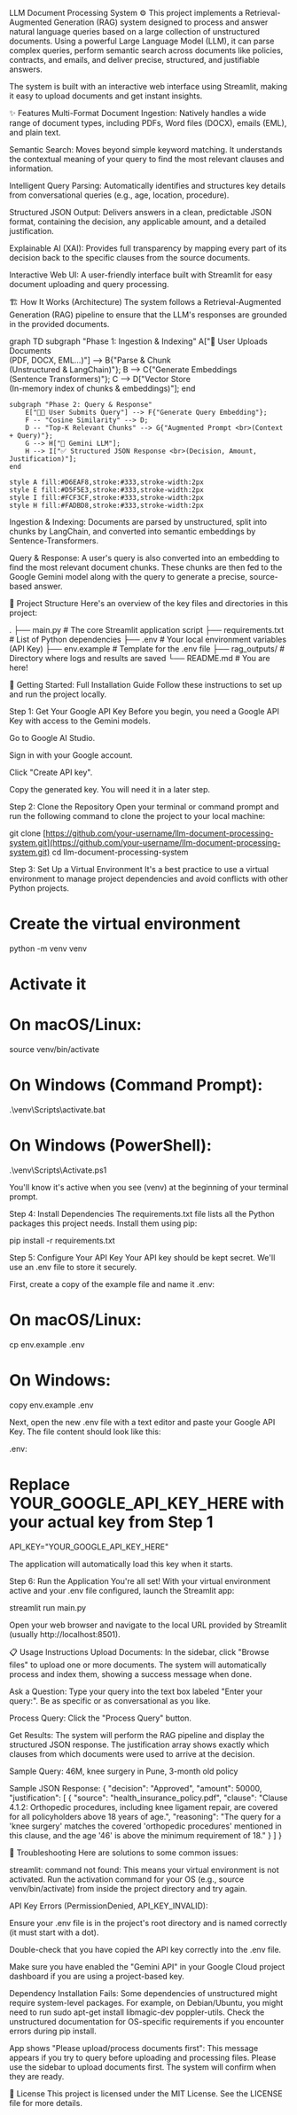 LLM Document Processing System ⚙️
This project implements a Retrieval-Augmented Generation (RAG) system designed to process and answer natural language queries based on a large collection of unstructured documents. Using a powerful Large Language Model (LLM), it can parse complex queries, perform semantic search across documents like policies, contracts, and emails, and deliver precise, structured, and justifiable answers.

The system is built with an interactive web interface using Streamlit, making it easy to upload documents and get instant insights.

✨ Features
Multi-Format Document Ingestion: Natively handles a wide range of document types, including PDFs, Word files (DOCX), emails (EML), and plain text.

Semantic Search: Moves beyond simple keyword matching. It understands the contextual meaning of your query to find the most relevant clauses and information.

Intelligent Query Parsing: Automatically identifies and structures key details from conversational queries (e.g., age, location, procedure).

Structured JSON Output: Delivers answers in a clean, predictable JSON format, containing the decision, any applicable amount, and a detailed justification.

Explainable AI (XAI): Provides full transparency by mapping every part of its decision back to the specific clauses from the source documents.

Interactive Web UI: A user-friendly interface built with Streamlit for easy document uploading and query processing.

🏗️ How It Works (Architecture)
The system follows a Retrieval-Augmented Generation (RAG) pipeline to ensure that the LLM's responses are grounded in the provided documents.

graph TD
    subgraph "Phase 1: Ingestion & Indexing"
        A["📄 User Uploads Documents <br>(PDF, DOCX, EML...)"] --> B{"Parse & Chunk <br>(Unstructured & LangChain)"};
        B --> C{"Generate Embeddings <br>(Sentence Transformers)"};
        C --> D["Vector Store <br>(In-memory index of chunks & embeddings)"];
    end

    subgraph "Phase 2: Query & Response"
        E["🧑‍💻 User Submits Query"] --> F{"Generate Query Embedding"};
        F -- "Cosine Similarity" --> D;
        D -- "Top-K Relevant Chunks" --> G{"Augmented Prompt <br>(Context + Query)"};
        G --> H["🧠 Gemini LLM"];
        H --> I["✅ Structured JSON Response <br>(Decision, Amount, Justification)"];
    end

    style A fill:#D6EAF8,stroke:#333,stroke-width:2px
    style E fill:#D5F5E3,stroke:#333,stroke-width:2px
    style I fill:#FCF3CF,stroke:#333,stroke-width:2px
    style H fill:#FADBD8,stroke:#333,stroke-width:2px

Ingestion & Indexing: Documents are parsed by unstructured, split into chunks by LangChain, and converted into semantic embeddings by Sentence-Transformers.

Query & Response: A user's query is also converted into an embedding to find the most relevant document chunks. These chunks are then fed to the Google Gemini model along with the query to generate a precise, source-based answer.

📂 Project Structure
Here's an overview of the key files and directories in this project:

.
├── main.py           # The core Streamlit application script
├── requirements.txt  # List of Python dependencies
├── .env              # Your local environment variables (API Key)
├── env.example       # Template for the .env file
├── rag_outputs/      # Directory where logs and results are saved
└── README.md         # You are here!

🚀 Getting Started: Full Installation Guide
Follow these instructions to set up and run the project locally.

Step 1: Get Your Google API Key
Before you begin, you need a Google API Key with access to the Gemini models.

Go to Google AI Studio.

Sign in with your Google account.

Click "Create API key".

Copy the generated key. You will need it in a later step.

Step 2: Clone the Repository
Open your terminal or command prompt and run the following command to clone the project to your local machine:

git clone [https://github.com/your-username/llm-document-processing-system.git](https://github.com/your-username/llm-document-processing-system.git)
cd llm-document-processing-system

Step 3: Set Up a Virtual Environment
It's a best practice to use a virtual environment to manage project dependencies and avoid conflicts with other Python projects.

# Create the virtual environment
python -m venv venv

# Activate it
# On macOS/Linux:
source venv/bin/activate

# On Windows (Command Prompt):
.\venv\Scripts\activate.bat

# On Windows (PowerShell):
.\venv\Scripts\Activate.ps1

You'll know it's active when you see (venv) at the beginning of your terminal prompt.

Step 4: Install Dependencies
The requirements.txt file lists all the Python packages this project needs. Install them using pip:

pip install -r requirements.txt

Step 5: Configure Your API Key
Your API key should be kept secret. We'll use an .env file to store it securely.

First, create a copy of the example file and name it .env:

# On macOS/Linux:
cp env.example .env

# On Windows:
copy env.example .env

Next, open the new .env file with a text editor and paste your Google API Key. The file content should look like this:

.env:

# Replace YOUR_GOOGLE_API_KEY_HERE with your actual key from Step 1
API_KEY="YOUR_GOOGLE_API_KEY_HERE"

The application will automatically load this key when it starts.

Step 6: Run the Application
You're all set! With your virtual environment active and your .env file configured, launch the Streamlit app:

streamlit run main.py

Open your web browser and navigate to the local URL provided by Streamlit (usually http://localhost:8501).

📋 Usage Instructions
Upload Documents: In the sidebar, click "Browse files" to upload one or more documents. The system will automatically process and index them, showing a success message when done.

Ask a Question: Type your query into the text box labeled "Enter your query:". Be as specific or as conversational as you like.

Process Query: Click the "Process Query" button.

Get Results: The system will perform the RAG pipeline and display the structured JSON response. The justification array shows exactly which clauses from which documents were used to arrive at the decision.

Sample Query:
46M, knee surgery in Pune, 3-month old policy

Sample JSON Response:
{
  "decision": "Approved",
  "amount": 50000,
  "justification": [
    {
      "source": "health_insurance_policy.pdf",
      "clause": "Clause 4.1.2: Orthopedic procedures, including knee ligament repair, are covered for all policyholders above 18 years of age.",
      "reasoning": "The query for a 'knee surgery' matches the covered 'orthopedic procedures' mentioned in this clause, and the age '46' is above the minimum requirement of 18."
    }
  ]
}

🤔 Troubleshooting
Here are solutions to some common issues:

streamlit: command not found: This means your virtual environment is not activated. Run the activation command for your OS (e.g., source venv/bin/activate) from inside the project directory and try again.

API Key Errors (PermissionDenied, API_KEY_INVALID):

Ensure your .env file is in the project's root directory and is named correctly (it must start with a dot).

Double-check that you have copied the API key correctly into the .env file.

Make sure you have enabled the "Gemini API" in your Google Cloud project dashboard if you are using a project-based key.

Dependency Installation Fails: Some dependencies of unstructured might require system-level packages. For example, on Debian/Ubuntu, you might need to run sudo apt-get install libmagic-dev poppler-utils. Check the unstructured documentation for OS-specific requirements if you encounter errors during pip install.

App shows "Please upload/process documents first": This message appears if you try to query before uploading and processing files. Please use the sidebar to upload documents first. The system will confirm when they are ready.

📄 License
This project is licensed under the MIT License. See the LICENSE file for more details.
